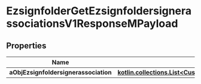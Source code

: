 
# EzsignfolderGetEzsignfoldersignerassociationsV1ResponseMPayload

## Properties
Name | Type | Description | Notes
------------ | ------------- | ------------- | -------------
**aObjEzsignfoldersignerassociation** | [**kotlin.collections.List&lt;CustomEzsignfoldersignerassociationActionableElementResponse&gt;**](CustomEzsignfoldersignerassociationActionableElementResponse.md) |  | 




